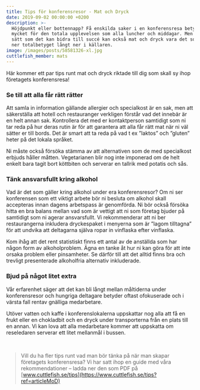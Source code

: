 ```yaml
---
title: Tips för konferensresor - Mat och Dryck
date: 2019-09-02 00:00:00 +0200
description: >-
  Höjdpunkt eller bottennapp? Få enskilda saker i en konferensresa betyder så
  mycket för den totala upplevelsen som alla luncher och middagar. Men på samma
  sätt som det kan bidra till succé kan också mat och dryck vara det som drar
  ner totalbetyget långt ner i källaren.
image: /images/posts/58581326-xl.jpg
cuttlefish_member: mats
---
```


H&auml;r kommer ett par tips runt mat och dryck riktade till dig som skall sy ihop företagets konferensresa\!

### Se till att alla f&aring;r r&auml;tt r&auml;tter

Att samla in information g&auml;llande allergier och specialkost &auml;r en sak, men att s&auml;kerst&auml;lla att hotell och restauranger verkligen först&aring;r vad det inneb&auml;r &auml;r en helt annan sak. Kontrollera det med er kontaktperson samtidigt som ni tar reda p&aring; hur deras rutin &auml;r för att garantera att alla f&aring;r r&auml;tt mat n&auml;r ni v&auml;l s&auml;tter er till bords. Det &auml;r smart att ta reda p&aring; vad t ex ”laktos” och ”gluten” heter p&aring; det lokala spr&aring;ket.

Ni m&aring;ste ocks&aring; försöka st&auml;mma av att alternativen som de med specialkost erbjuds h&aring;ller m&aring;tten. Vegetarianen blir nog inte imponerad om de helt enkelt bara tagit bort köttbiten och serverar en tallrik med potatis och s&aring;s.&nbsp;

### T&auml;nk ansvarsfullt kring alkohol

Vad &auml;r det som g&auml;ller kring alkohol under era konferensresor? Om ni ser konferensen som ett viktigt arbete bör ni besluta om alkohol skall accepteras innan dagens arbetspass &auml;r genomförda. Ni bör ocks&aring; försöka hitta en bra balans mellan vad som &auml;r vettigt att ni som företag bjuder p&aring; samtidigt som ni agerar ansvarsfullt. Vi rekommenderar att ni ber restaurangerna inkludera dryckespaket i menyerna som &auml;r ”lagom tilltagna” för att undvika att deltagarna sj&auml;lva ropar in vinflaska efter vinflaska.&nbsp;

Kom ih&aring;g att det rent statistiskt finns ett antal av de anst&auml;llda som har n&aring;gon form av alkoholproblem. &Auml;gna en tanke &aring;t hur ni kan göra för att inte orsaka problem eller pinsamheter. Se d&auml;rför till att det alltid finns bra och trevligt presenterade alkoholfria alternativ inkluderade.

### Bjud p&aring; n&aring;got litet extra

V&aring;r erfarenhet s&auml;ger att det kan bli l&aring;ngt mellan m&aring;ltiderna under konferensresor och hungriga deltagare betyder oftast ofokuserade och i v&auml;rsta fall rentav gn&auml;lliga medarbetare.

Utöver vatten och kaffe i konferenslokalerna uppskattar nog alla att f&aring; en frukt eller en chokladbit och en dryck under transporterna fr&aring;n en plats till en annan. Vi kan lova att alla medarbetare kommer att uppskatta om reseledaren serverar ett litet mellanm&aring;l i bussen.

&nbsp;

> Vill du ha fler tips runt vad man bör t&auml;nka p&aring; n&auml;r man skapar företagets konferensresa? Vi har satt ihop en guide med v&aring;ra rekommendationer – ladda ner den som PDF p&aring; [www.cuttlefish.se/tips](https://www.cuttlefish.se/tips?ref=articleMoD)
